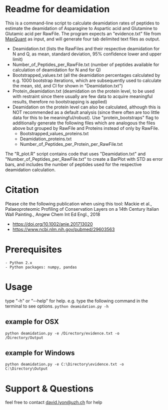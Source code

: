 # Readme for deamidation
This is a command-line script to calculate deamidation rates of peptides to estimate the deamidation of Asparagine to Aspartic acid and Glutamine to Glutamic acid per RawFile.
The program expects an "evidence.txt" file from <a href="http://www.biochem.mpg.de/5111795/maxquant">MaxQuant</a> as input, and will generate four tab delimited text files as output.

- Deamidation.txt (lists the RawFiles and their respective deamidation for N and Q, as mean, standard deviation, 95% confidence lower and upper limit)
- Number_of_Peptides_per_RawFile.txt (number of peptides available for calculation of deamidation for N and for Q)
- Bootstrapped_values.txt (all the deamidation percentages calculated by e.g. 1000 bootstrap iterations, which are subsequently used to calculate the mean, std, and CI for shown in "Deamidation.txt")
- Protein_deamidation.txt (deamidation on the protein level, to be used with restraint since there usually are few data to acquire meaningful results, therefore no bootstrapping is applied)
- Deamidation on the protein level can also be calculated, although this is NOT recommended as a default analysis (since there often are too little data for this to be meaningful/robust). Use "protein_bootstraps" flag to additionally generate the following files which are analogous the files above but grouped by RawFile and Proteins instead of only by RawFile.
    * Bootstrapped_values_proteins.txt
    * Deamidation_proteins.txt
    * Number_of_Peptides_per_Protein_per_RawFile.txt

The "R_plot.R" script contains code that uses "Deamidation.txt" and "Number_of_Peptides_per_RawFile.txt" to create a BarPlot with STD as error bars, and includes the number of peptides used for the respective deamidation calculation.  

# Citation
Please cite the following publication when using this tool:
Mackie et al., Palaeoproteomic Profiling of Conservation Layers on a 14th Century Italian Wall Painting., Angew Chem Int Ed Engl., 2018
- https://doi.org/10.1002/anie.201713020
- https://www.ncbi.nlm.nih.gov/pubmed/29603563

# Prerequisites
    - Python 2.x
    - Python packages: numpy, pandas

# Usage
type "-h" or "--help" for help.
e.g. type the following command in the terminal to see options.
<code>python deamidation.py -h</code>

## example for OSX
<code>python deamidation.py -e /Directory/evidence.txt -o /Directory/Output</code>

## example for Windows
<code>python deamidation.py -e C:\Directory\evidence.txt -o C:\Directory\Output</code>

# Support & Questions
feel free to contact <david.lyon@uzh.ch> for help
